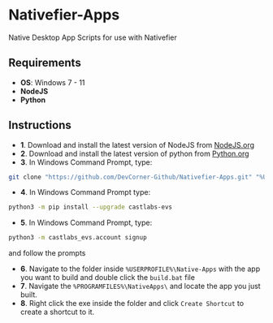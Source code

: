 
# Nativefier-Apps
Native Desktop App Scripts for use with Nativefier
## Requirements

 * **OS**: Windows 7 - 11
 * **NodeJS**
 * **Python**
## Instructions
 * **1**. Download and install the latest version of NodeJS from [NodeJS.org](https://nodejs.org/)
 * **2**. Download and install the latest version of python from [Python.org](https://python.org/)</a>
 * **3**. In Windows Command Prompt, type: 
 ```bash
 git clone "https://github.com/DevCorner-Github/Nativefier-Apps.git" "%USERPROFILE%\Native-Apps"
 ```
 * **4**. In Windows Command Prompt type: 
 ```bash
 python3 -m pip install --upgrade castlabs-evs
 ```
 * **5**. In Windows Command Prompt, type: 
 ```bash
 python3 -m castlabs_evs.account signup
 ``` 
 and follow the prompts
 * **6**. Navigate to the folder inside `%USERPROFILE%\Native-Apps` with the app you want to build and double click the `build.bat` file
 * **7**. Navigate the `%PROGRAMFILES%\NativeApps\` and locate the app you just built.
 * **8**. Right click the exe inside the folder and click `Create Shortcut` to create a shortcut to it.